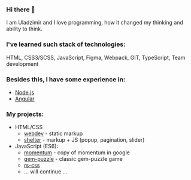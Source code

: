 ### Hi there 👋
I am Uladzimir and I love programming, how it changed my thinking and ability to think.

### I've learned such stack of technologies:
HTML, CSS3/SCSS, JavaScript, Figma, Webpack, GIT, TypeScript, Team development

### Besides this, I have some experience in:
* [Node.js](https://app.rs.school/certificate/k6up93b8)
* [Angular](https://app.rs.school/certificate/pmkp2n4n)

### My projects:
* HTML/CSS
  * [webdev](https://mrinex.github.io/webdev/) - static markup
  * [shelter](https://mrinex.github.io/shelter/) - markup + JS (popup, pagination, slider)
* JavaScript (ES6):
  * [momentum](https://mrinex.github.io/momentum/) - copy of momentum in google
  * [gem-puzzle](https://mrinex.github.io/gem-puzzle/) - classic gem-puzzle game
  * [rs-css](https://rolling-scopes-school.github.io/mrinex-JS2020Q3/)
  * ... will continue ...

<!--
**mrINEX/mrinex** is a ✨ _special_ ✨ repository because its `README.md` (this file) appears on your GitHub profile.

Here are some ideas to get you started:

- 🔭 I’m currently working on ...
- 🌱 I’m currently learning ...
- 👯 I’m looking to collaborate on ...
- 🤔 I’m looking for help with ...
- 💬 Ask me about ...
- 📫 How to reach me: ...
- 😄 Pronouns: ...
- ⚡ Fun fact: ...
-->
